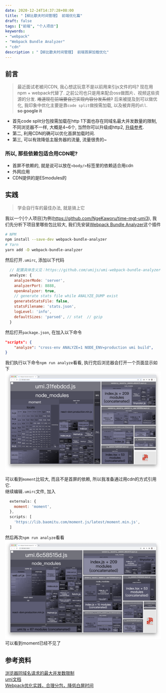 ```yaml
---
date: 2020-12-24T14:37:28+08:00
title: "【柳比歇夫时间管理】 前端优化篇"
draft: false
tags: ["前端", "个人项目"]
keywords:
- "webpack"
- "Webpack Bundle Analyzer"
- "cdn"
description : "【柳比歇夫时间管理】 前端首屏加载优化"
---
```


## 前言
> 最近面试老被问CDN, 我心想这玩意不是以前用来引js文件的吗? 现在用npm + webpack代替了. 之前公司也只是用来配合oss做图片、视频这些资源的分发. ~~难道现在前端要自己实现内容分发系统?~~ 后来被提及到可以做优化, 我印象中优化主要是靠`code split`做按需加载, 以及被弃用的`dll`.  
> **so google it**
- 首先code split分包按需加载在http 1下面也存在同域名最大并发数量的限制, 不同浏览器不一样, 大概是4~6个, 当然你可以升级成http2, [升级参考](https://furan.xyz/post/env/nginx-http2/).
- 第二, 利用CDN的确可以优化首屏加载时间.
- 第三, 可以有效降低主服务器的流量, 流量很贵的~

### 所以, 那些依赖包适合用CDN呢?
- 首屏不依赖的, 就是说可以放在`<body/>`标签里的依赖适合用cdn 
- 外网应用
- CDN提供的是ESmodules的

## 实践
> 学会自行车的最佳办法, 就是骑上它  

我以一个[个人项目]为例(https://github.com/NgeKaworu/time-mgt-umi3),
我们先分析下项目里哪些包比较大, 我们先安装[Webpack Bundle Analyzer](https://github.com/webpack-contrib/webpack-bundle-analyzer)这个插件

```bash
# NPM
npm install --save-dev webpack-bundle-analyzer
# Yarn
yarn add -D webpack-bundle-analyzer

```

然后打开`.umirc`, 添加以下代码
```js
  // 配置具体含义见：https://github.com/umijs/umi-webpack-bundle-analyzer#options-for-plugin
  analyze: {
    analyzerMode: 'server',
    analyzerPort: 8888,
    openAnalyzer: true,
    // generate stats file while ANALYZE_DUMP exist
    generateStatsFile: false,
    statsFilename: 'stats.json',
    logLevel: 'info',
    defaultSizes: 'parsed', // stat  // gzip
  }
```

然后打开`package.json`, 在加入以下命令
```json
"scripts": {
    "analyze": "cross-env ANALYZE=1 NODE_ENV=production umi build",
}
```

我们执行以下命令`npm run analyze`看看, 执行完后浏览器会打开一个页面显示如下
![优化前](./before.png)

可以看到`moment`比较大, 而且不是首屏的依赖, 所以我准备通过用cdn的方式引用它.  
继续编辑`.umirc`文件, 加入
```js
  externals: {
    moment: 'moment',
  },
  scripts: [
    'https://lib.baomitu.com/moment.js/latest/moment.min.js',
  ]
```
然后再次`npm run analyze`看看
![优化后](./after.png)
可以看到moment已经不见了




## 参考资料
[浏览器同域名请求的最大并发数限制](https://cloud.tencent.com/developer/article/1683127)  
[umi文档](https://umijs.org/zh-CN/config)  
[Webpack优化实践，合理分包，降低白屏时间](https://juejin.cn/post/6844904064250019854#heading-0)  